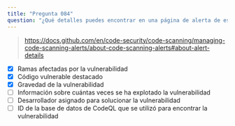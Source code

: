 ```yaml
---
title: "Pregunta 084"
question: "¿Qué detalles puedes encontrar en una página de alerta de escaneo de código? (Elige tres.)"
---
```



> https://docs.github.com/en/code-security/code-scanning/managing-code-scanning-alerts/about-code-scanning-alerts#about-alert-details
- [x] Ramas afectadas por la vulnerabilidad
- [x] Código vulnerable destacado
- [x] Gravedad de la vulnerabilidad
- [ ] Información sobre cuántas veces se ha explotado la vulnerabilidad
- [ ] Desarrollador asignado para solucionar la vulnerabilidad
- [ ] ID de la base de datos de CodeQL que se utilizó para encontrar la vulnerabilidad
